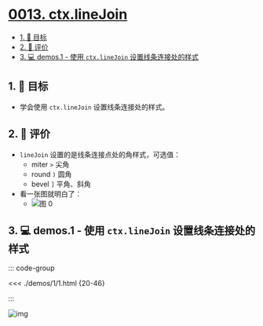 # [0013. ctx.lineJoin](https://github.com/Tdahuyou/TNotes.canvas/tree/main/notes/0013.%20ctx.lineJoin)

<!-- region:toc -->

- [1. 🎯 目标](#1--目标)
- [2. 🫧 评价](#2--评价)
- [3. 💻 demos.1 - 使用 `ctx.lineJoin` 设置线条连接处的样式](#3--demos1---使用-ctxlinejoin-设置线条连接处的样式)

<!-- endregion:toc -->

## 1. 🎯 目标

- 学会使用 `ctx.lineJoin` 设置线条连接处的样式。

## 2. 🫧 评价

- `lineJoin` 设置的是线条连接点处的角样式，可选值：
  - miter `>` 尖角
  - round `)` 圆角
  - bevel `]` 平角、斜角
- 看一张图就明白了：
  - ![图 0](https://cdn.jsdelivr.net/gh/Tdahuyou/imgs@main/2025-08-18-20-14-47.png)

## 3. 💻 demos.1 - 使用 `ctx.lineJoin` 设置线条连接处的样式

::: code-group

<<< ./demos/1/1.html {20-46}

:::

![img](https://cdn.jsdelivr.net/gh/Tdahuyou/imgs@main/2024-10-03-23-15-35.png)
